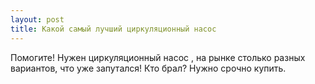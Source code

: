 ```yaml
---
layout: post 
title: Какой самый лучший циркуляционный насос  
--- 
```

Помогите! Нужен циркуляционный насос  , на рынке столько разных вариантов, что уже запутался! Кто брал? Нужно срочно купить.